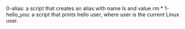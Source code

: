 0-alias:  a script that creates an alias with name ls and value rm *
1-hello_you: a script that prints hello user, where user is the current Linux user.
